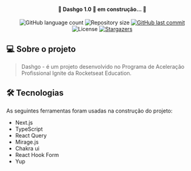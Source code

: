 <h4 align="center"> 
	🚧 Dashgo 1.0 🚀 em construção... 🚧
</h4>

<p align="center">
  <img alt="GitHub language count" src="https://img.shields.io/github/languages/count/scarvalhos/dashgo?color=%2304D361">

  <img alt="Repository size" src="https://img.shields.io/github/repo-size/scarvalhos/dashgo">
  
  <a href="https://github.com/scarvalhos/dashgo/commits/master">
    <img alt="GitHub last commit" src="https://img.shields.io/github/last-commit/scarvalhos/dashgo">
  </a>

  <img alt="License" src="https://img.shields.io/badge/license-MIT-brightgreen">
   <a href="https://github.com/scarvalhos/dashgo/stargazers">
    <img alt="Stargazers" src="https://img.shields.io/github/stars/scarvalhos/dashgo?style=social">
  </a>
</p>

## 💻 Sobre o projeto

> Dashgo - é um projeto desenvolvido no Programa de Aceleração Profissional Ignite da Rocketseat Education.

## 🛠 Tecnologias

As seguintes ferramentas foram usadas na construção do projeto:

- Next.js
- TypeScript
- React Query
- Mirage.js
- Chakra ui
- React Hook Form
- Yup
